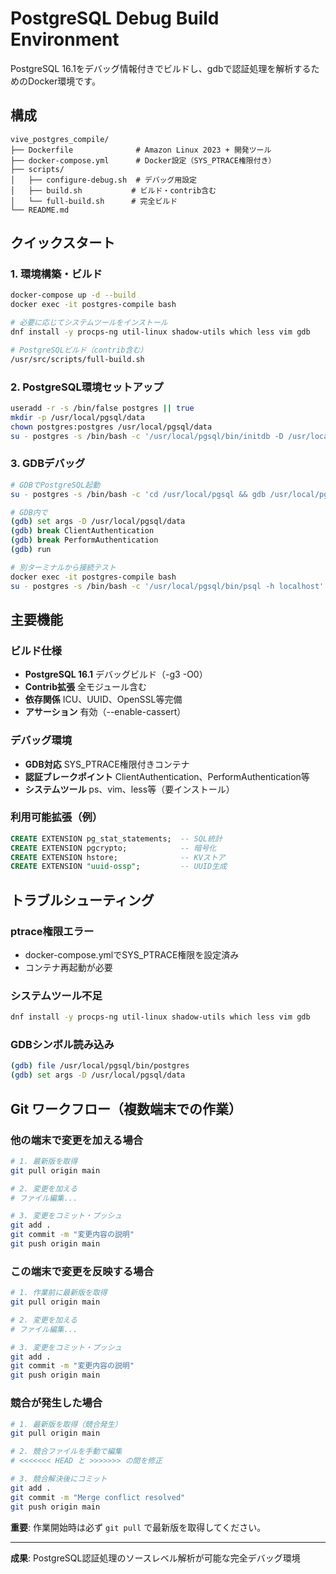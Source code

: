 # PostgreSQL Debug Build Environment

PostgreSQL 16.1をデバッグ情報付きでビルドし、gdbで認証処理を解析するためのDocker環境です。

## 構成

```
vive_postgres_compile/
├── Dockerfile              # Amazon Linux 2023 + 開発ツール
├── docker-compose.yml      # Docker設定（SYS_PTRACE権限付き）
├── scripts/
│   ├── configure-debug.sh  # デバッグ用設定
│   ├── build.sh           # ビルド・contrib含む
│   └── full-build.sh      # 完全ビルド
└── README.md
```

## クイックスタート

### 1. 環境構築・ビルド
```bash
docker-compose up -d --build
docker exec -it postgres-compile bash

# 必要に応じてシステムツールをインストール
dnf install -y procps-ng util-linux shadow-utils which less vim gdb

# PostgreSQLビルド（contrib含む）
/usr/src/scripts/full-build.sh
```

### 2. PostgreSQL環境セットアップ
```bash
useradd -r -s /bin/false postgres || true
mkdir -p /usr/local/pgsql/data
chown postgres:postgres /usr/local/pgsql/data
su - postgres -s /bin/bash -c '/usr/local/pgsql/bin/initdb -D /usr/local/pgsql/data'
```

### 3. GDBデバッグ
```bash
# GDBでPostgreSQL起動
su - postgres -s /bin/bash -c 'cd /usr/local/pgsql && gdb /usr/local/pgsql/bin/postgres'

# GDB内で
(gdb) set args -D /usr/local/pgsql/data
(gdb) break ClientAuthentication
(gdb) break PerformAuthentication
(gdb) run

# 別ターミナルから接続テスト
docker exec -it postgres-compile bash
su - postgres -s /bin/bash -c '/usr/local/pgsql/bin/psql -h localhost'
```

## 主要機能

### ビルド仕様
- **PostgreSQL 16.1** デバッグビルド（-g3 -O0）
- **Contrib拡張** 全モジュール含む
- **依存関係** ICU、UUID、OpenSSL等完備
- **アサーション** 有効（--enable-cassert）

### デバッグ環境
- **GDB対応** SYS_PTRACE権限付きコンテナ
- **認証ブレークポイント** ClientAuthentication、PerformAuthentication等
- **システムツール** ps、vim、less等（要インストール）

### 利用可能拡張（例）
```sql
CREATE EXTENSION pg_stat_statements;  -- SQL統計
CREATE EXTENSION pgcrypto;            -- 暗号化
CREATE EXTENSION hstore;              -- KVストア
CREATE EXTENSION "uuid-ossp";         -- UUID生成
```

## トラブルシューティング

### ptrace権限エラー
- docker-compose.ymlでSYS_PTRACE権限を設定済み
- コンテナ再起動が必要

### システムツール不足
```bash
dnf install -y procps-ng util-linux shadow-utils which less vim gdb
```

### GDBシンボル読み込み
```bash
(gdb) file /usr/local/pgsql/bin/postgres
(gdb) set args -D /usr/local/pgsql/data
```

## Git ワークフロー（複数端末での作業）

### 他の端末で変更を加える場合

```bash
# 1. 最新版を取得
git pull origin main

# 2. 変更を加える
# ファイル編集...

# 3. 変更をコミット・プッシュ
git add .
git commit -m "変更内容の説明"
git push origin main
```

### この端末で変更を反映する場合

```bash
# 1. 作業前に最新版を取得
git pull origin main

# 2. 変更を加える
# ファイル編集...

# 3. 変更をコミット・プッシュ
git add .
git commit -m "変更内容の説明"
git push origin main
```

### 競合が発生した場合

```bash
# 1. 最新版を取得（競合発生）
git pull origin main

# 2. 競合ファイルを手動で編集
# <<<<<<< HEAD と >>>>>>> の間を修正

# 3. 競合解決後にコミット
git add .
git commit -m "Merge conflict resolved"
git push origin main
```

**重要**: 作業開始時は必ず `git pull` で最新版を取得してください。

---

**成果**: PostgreSQL認証処理のソースレベル解析が可能な完全デバッグ環境